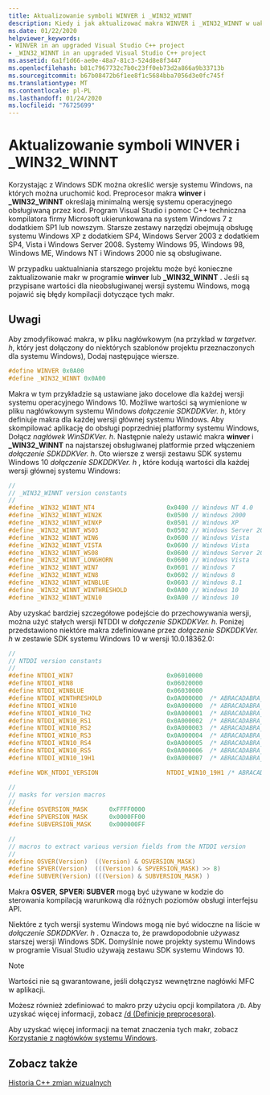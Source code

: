 ```yaml
---
title: Aktualizowanie symboli WINVER i _WIN32_WINNT
description: Kiedy i jak aktualizować makra WINVER i _WIN32_WINNT w uaktualnionych projektach programu C++ Visual Studio.
ms.date: 01/22/2020
helpviewer_keywords:
- WINVER in an upgraded Visual Studio C++ project
- _WIN32_WINNT in an upgraded Visual Studio C++ project
ms.assetid: 6a1f1d66-ae0e-48a7-81c3-524d8e8f3447
ms.openlocfilehash: b81c7967732c7b0c23ff0eb73d2a866a9b33713b
ms.sourcegitcommit: b67b08472b6f1ee8f1c5684bba7056d3e0fc745f
ms.translationtype: MT
ms.contentlocale: pl-PL
ms.lasthandoff: 01/24/2020
ms.locfileid: "76725699"
---
```

# <a name="update-winver-and-_win32_winnt"></a>Aktualizowanie symboli WINVER i _WIN32_WINNT

Korzystając z Windows SDK można określić wersje systemu Windows, na których można uruchomić kod. Preprocesor makra **winver** i **_WIN32_WINNT** określają minimalną wersję systemu operacyjnego obsługiwaną przez kod. Program Visual Studio i pomoc C++ techniczna kompilatora firmy Microsoft ukierunkowana na system Windows 7 z dodatkiem SP1 lub nowszym. Starsze zestawy narzędzi obejmują obsługę systemu Windows XP z dodatkiem SP4, Windows Server 2003 z dodatkiem SP4, Vista i Windows Server 2008. Systemy Windows 95, Windows 98, Windows ME, Windows NT i Windows 2000 nie są obsługiwane.

W przypadku uaktualniania starszego projektu może być konieczne zaktualizowanie makr w programie **winver** lub **_WIN32_WINNT** . Jeśli są przypisane wartości dla nieobsługiwanej wersji systemu Windows, mogą pojawić się błędy kompilacji dotyczące tych makr.

## <a name="remarks"></a>Uwagi

Aby zmodyfikować makra, w pliku nagłówkowym (na przykład w *targetver. h*, który jest dołączony do niektórych szablonów projektu przeznaczonych dla systemu Windows), Dodaj następujące wiersze.

```C
#define WINVER 0x0A00
#define _WIN32_WINNT 0x0A00
```

Makra w tym przykładzie są ustawiane jako docelowe dla każdej wersji systemu operacyjnego Windows 10. Możliwe wartości są wymienione w pliku nagłówkowym systemu Windows *dołączenie SDKDDKVer. h*, który definiuje makra dla każdej wersji głównej systemu Windows. Aby skompilować aplikację do obsługi poprzedniej platformy systemu Windows, Dołącz *nagłówek WinSDKVer. h*. Następnie należy ustawić makra **winver** i **_WIN32_WINNT** na najstarszej obsługiwanej platformie przed włączeniem *dołączenie SDKDDKVer. h*. Oto wiersze z wersji zestawu SDK systemu Windows 10 *dołączenie SDKDDKVer. h* , które kodują wartości dla każdej wersji głównej systemu Windows:

```C
//
// _WIN32_WINNT version constants
//
#define _WIN32_WINNT_NT4                    0x0400 // Windows NT 4.0
#define _WIN32_WINNT_WIN2K                  0x0500 // Windows 2000
#define _WIN32_WINNT_WINXP                  0x0501 // Windows XP
#define _WIN32_WINNT_WS03                   0x0502 // Windows Server 2003
#define _WIN32_WINNT_WIN6                   0x0600 // Windows Vista
#define _WIN32_WINNT_VISTA                  0x0600 // Windows Vista
#define _WIN32_WINNT_WS08                   0x0600 // Windows Server 2008
#define _WIN32_WINNT_LONGHORN               0x0600 // Windows Vista
#define _WIN32_WINNT_WIN7                   0x0601 // Windows 7
#define _WIN32_WINNT_WIN8                   0x0602 // Windows 8
#define _WIN32_WINNT_WINBLUE                0x0603 // Windows 8.1
#define _WIN32_WINNT_WINTHRESHOLD           0x0A00 // Windows 10
#define _WIN32_WINNT_WIN10                  0x0A00 // Windows 10
```

Aby uzyskać bardziej szczegółowe podejście do przechowywania wersji, można użyć stałych wersji NTDDI w *dołączenie SDKDDKVer. h*. Poniżej przedstawiono niektóre makra zdefiniowane przez *dołączenie SDKDDKVer. h* w zestawie SDK systemu Windows 10 w wersji 10.0.18362.0:

```C
//
// NTDDI version constants
//
#define NTDDI_WIN7                          0x06010000
#define NTDDI_WIN8                          0x06020000
#define NTDDI_WINBLUE                       0x06030000
#define NTDDI_WINTHRESHOLD                  0x0A000000  /* ABRACADABRA_THRESHOLD */
#define NTDDI_WIN10                         0x0A000000  /* ABRACADABRA_THRESHOLD */
#define NTDDI_WIN10_TH2                     0x0A000001  /* ABRACADABRA_WIN10_TH2 */
#define NTDDI_WIN10_RS1                     0x0A000002  /* ABRACADABRA_WIN10_RS1 */
#define NTDDI_WIN10_RS2                     0x0A000003  /* ABRACADABRA_WIN10_RS2 */
#define NTDDI_WIN10_RS3                     0x0A000004  /* ABRACADABRA_WIN10_RS3 */
#define NTDDI_WIN10_RS4                     0x0A000005  /* ABRACADABRA_WIN10_RS4 */
#define NTDDI_WIN10_RS5                     0x0A000006  /* ABRACADABRA_WIN10_RS5 */
#define NTDDI_WIN10_19H1                    0x0A000007  /* ABRACADABRA_WIN10_19H1*/

#define WDK_NTDDI_VERSION                   NTDDI_WIN10_19H1 /* ABRACADABRA_WIN10_19H1 */

//
// masks for version macros
//
#define OSVERSION_MASK      0xFFFF0000
#define SPVERSION_MASK      0x0000FF00
#define SUBVERSION_MASK     0x000000FF

//
// macros to extract various version fields from the NTDDI version
//
#define OSVER(Version)  ((Version) & OSVERSION_MASK)
#define SPVER(Version)  (((Version) & SPVERSION_MASK) >> 8)
#define SUBVER(Version) (((Version) & SUBVERSION_MASK) )
```

Makra **OSVER**, **SPVER**i **SUBVER** mogą być używane w kodzie do sterowania kompilacją warunkową dla różnych poziomów obsługi interfejsu API.

Niektóre z tych wersji systemu Windows mogą nie być widoczne na liście w *dołączenie SDKDDKVer. h* . Oznacza to, że prawdopodobnie używasz starszej wersji Windows SDK. Domyślnie nowe projekty systemu Windows w programie Visual Studio używają zestawu SDK systemu Windows 10.

> [!NOTE]
> Wartości nie są gwarantowane, jeśli dołączysz wewnętrzne nagłówki MFC w aplikacji.

Możesz również zdefiniować to makro przy użyciu opcji kompilatora `/D`. Aby uzyskać więcej informacji, zobacz [/d (Definicje preprocesora)](../build/reference/d-preprocessor-definitions.md).

Aby uzyskać więcej informacji na temat znaczenia tych makr, zobacz [Korzystanie z nagłówków systemu Windows](/windows/win32/WinProg/using-the-windows-headers).

## <a name="see-also"></a>Zobacz także

[Historia C++ zmian wizualnych](../porting/visual-cpp-change-history-2003-2015.md)
